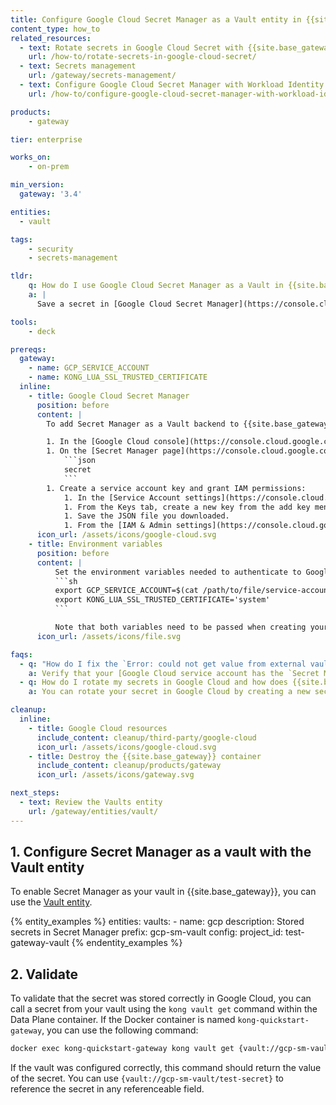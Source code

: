 ```yaml
---
title: Configure Google Cloud Secret Manager as a Vault entity in {{site.base_gateway}}
content_type: how_to
related_resources:
  - text: Rotate secrets in Google Cloud Secret with {{site.base_gateway}}
    url: /how-to/rotate-secrets-in-google-cloud-secret/
  - text: Secrets management
    url: /gateway/secrets-management/
  - text: Configure Google Cloud Secret Manager with Workload Identity in {{site.base_gateway}}
    url: /how-to/configure-google-cloud-secret-manager-with-workload-identity/

products:
    - gateway

tier: enterprise

works_on:
    - on-prem

min_version:
  gateway: '3.4'

entities: 
  - vault

tags:
    - security
    - secrets-management

tldr:
    q: How do I use Google Cloud Secret Manager as a Vault in {{site.base_gateway}}?
    a: |
      Save a secret in [Google Cloud Secret Manager](https://console.cloud.google.com/security/secret-manager) and create a service account with the `Secret Manager Secret Accessor` role. Export your service account key JSON as an environment variable (`GCP_SERVICE_ACCOUNT`), set `lua_ssl_trusted_certificate=system` in your `kong.conf` file, then configure a Vault entity with your Secret Manager configuration. Reference secrets from your Secret Manager vault like the following: `{vault://gcp-sm-vault/test-secret}`

tools:
    - deck

prereqs:
  gateway:
    - name: GCP_SERVICE_ACCOUNT
    - name: KONG_LUA_SSL_TRUSTED_CERTIFICATE
  inline:
    - title: Google Cloud Secret Manager
      position: before
      content: |
        To add Secret Manager as a Vault backend to {{site.base_gateway}}, you must configure the following:

        1. In the [Google Cloud console](https://console.cloud.google.com/), create a project and name it `test-gateway-vault`.
        1. On the [Secret Manager page](https://console.cloud.google.com/security/secret-manager), create a secret called `test-secret` with the following JSON content:
            ```json
            secret
            ```
        1. Create a service account key and grant IAM permissions:
            1. In the [Service Account settings](https://console.cloud.google.com/iam-admin/serviceaccounts), click the `test-gateway-vault` project and then click the email address of the service account that you want to create a key for.
            1. From the Keys tab, create a new key from the add key menu and select JSON for the key type.
            1. Save the JSON file you downloaded.
            1. From the [IAM & Admin settings](https://console.cloud.google.com/iam-admin/), click the edit icon next to the service account to grant access to the [`Secret Manager Secret Accessor` role for your service account](https://cloud.google.com/secret-manager/docs/access-secret-version#required_roles).
      icon_url: /assets/icons/google-cloud.svg
    - title: Environment variables
      position: before
      content: |
          Set the environment variables needed to authenticate to Google Cloud:
          ```sh
          export GCP_SERVICE_ACCOUNT=$(cat /path/to/file/service-account.json)
          export KONG_LUA_SSL_TRUSTED_CERTIFICATE='system'
          ```

          Note that both variables need to be passed when creating your Data Plane container.
      icon_url: /assets/icons/file.svg

faqs:
  - q: "How do I fix the `Error: could not get value from external vault (no value found (unable to retrieve secret from gcp secret manager (code : 403, status: PERMISSION_DENIED)))` error when I try to use my secret from the Google Cloud vault?"
    a: Verify that your [Google Cloud service account has the `Secret Manager Secret Accessor` role](https://console.cloud.google.com/iam-admin/iam?supportedpurview=project). This role is required for {{site.base_gateway}} to access secrets in the vault.
  - q: How do I rotate my secrets in Google Cloud and how does {{site.base_gateway}} pick up the new secret values?
    a: You can rotate your secret in Google Cloud by creating a new secret version with the updated value. You'll also want to configure the `ttl` settings in your {{site.base_gateway}} Vault entity so that {{site.base_gateway}} pulls the rotated secret periodically. For more information, see [Store and rotate Mistral API keys as secrets in Google Cloud with {{site.base_gateway}} and the AI Proxy plugin](/how-to/rotate-secrets-in-google-cloud-secret/).

cleanup:
  inline:
    - title: Google Cloud resources
      include_content: cleanup/third-party/google-cloud
      icon_url: /assets/icons/google-cloud.svg
    - title: Destroy the {{site.base_gateway}} container
      include_content: cleanup/products/gateway
      icon_url: /assets/icons/gateway.svg

next_steps:
  - text: Review the Vaults entity
    url: /gateway/entities/vault/
---
```


## 1. Configure Secret Manager as a vault with the Vault entity

To enable Secret Manager as your vault in {{site.base_gateway}}, you can use the [Vault entity](/gateway/entities/vault/).

{% entity_examples %}
entities:
  vaults:
    - name: gcp
      description: Stored secrets in Secret Manager
      prefix: gcp-sm-vault
      config:
        project_id: test-gateway-vault
{% endentity_examples %}

## 2. Validate

To validate that the secret was stored correctly in Google Cloud, you can call a secret from your vault using the `kong vault get` command within the Data Plane container. If the Docker container is named `kong-quickstart-gateway`, you can use the following command:

```sh
docker exec kong-quickstart-gateway kong vault get {vault://gcp-sm-vault/test-secret}
```

If the vault was configured correctly, this command should return the value of the secret. You can use `{vault://gcp-sm-vault/test-secret}` to reference the secret in any referenceable field.


    
